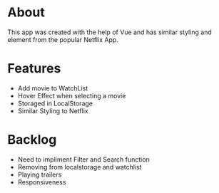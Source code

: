 # About
This app was created with the help of Vue and has similar styling and element from the popular Netflix App.

# Features
<ul>
<li>Add movie to WatchList</li>
<li>Hover Effect when selecting a movie</li>
<li>Storaged in LocalStorage</li>
<li>Similar Styling to Netflix</li>
</ul>

# Backlog
<ul>
<li>Need to impliment Filter and Search function</li>
<li>Removing from localstorage and watchlist </li>
<li>Playing trailers</li>
<li>Responsiveness</li>
</ul>